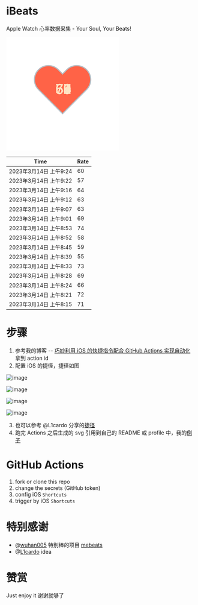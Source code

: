 # iBeats
Apple Watch 心率数据采集 - Your Soul, Your Beats!

![](./files/heart.svg)

<!--START_SECTION:my_heart_rate-->
| Time | Rate | 
 | ---- | ---- | 
| 2023年3月14日 上午9:24 | 60 |
| 2023年3月14日 上午9:22 | 57 |
| 2023年3月14日 上午9:16 | 64 |
| 2023年3月14日 上午9:12 | 63 |
| 2023年3月14日 上午9:07 | 63 |
| 2023年3月14日 上午9:01 | 69 |
| 2023年3月14日 上午8:53 | 74 |
| 2023年3月14日 上午8:52 | 58 |
| 2023年3月14日 上午8:45 | 59 |
| 2023年3月14日 上午8:39 | 55 |
| 2023年3月14日 上午8:33 | 73 |
| 2023年3月14日 上午8:28 | 69 |
| 2023年3月14日 上午8:24 | 66 |
| 2023年3月14日 上午8:21 | 72 |
| 2023年3月14日 上午8:15 | 71 |

<!--END_SECTION:my_heart_rate-->

# 步骤
1. 参考我的博客 -- [巧妙利用 iOS 的快捷指令配合 GitHub Actions 实现自动化](https://github.com/yihong0618/gitblog/issues/198) 拿到 action id
2. 配置 iOS 的捷径，捷径如图

![image](https://user-images.githubusercontent.com/15976103/122154218-0db0b480-ce97-11eb-93bb-5aec07c558dc.png)

![image](https://user-images.githubusercontent.com/15976103/122154236-186b4980-ce97-11eb-8e4b-70551a0391ae.png)

![image](https://user-images.githubusercontent.com/15976103/122154268-2d47dd00-ce97-11eb-902e-3acf292265a9.png)

![image](https://user-images.githubusercontent.com/15976103/122174055-fa144680-ceb4-11eb-9be2-3eb83cd516f7.png)

3. 也可以参考 @L1cardo 分享的[捷径](https://www.icloud.com/shortcuts/6ab6047b459c41ad822ad6b94b1c03d4)
4. 跑完 Actions 之后生成的 svg 引用到自己的 README 或 profile 中，我的[例子](https://github.com/yihong0618) 

# GitHub Actions

1. fork or clone this repo
2. change the secrets (GitHub token)
3. config iOS `Shortcuts` 
4. trigger by iOS `Shortcuts`

# 特别感谢
- @[wuhan005](https://github.com/wuhan005) 特别棒的项目 [mebeats](https://github.com/wuhan005/mebeats)
- @[L1cardo](https://github.com/L1cardo) idea

# 赞赏
Just enjoy it
谢谢就够了
